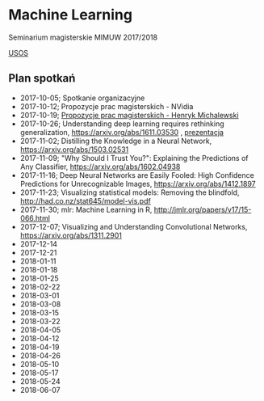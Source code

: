 # Machine Learning

Seminarium magisterskie MIMUW 2017/2018

[USOS](https://usosweb.mimuw.edu.pl/kontroler.php?_action=katalog2/przedmioty/pokazZajecia&amp;zaj_cyk_id=354636&amp;gr_nr=1)

## Plan spotkań

* 2017-10-05; Spotkanie organizacyjne
* 2017-10-12; Propozycje prac magisterskich - NVidia
* 2017-10-19; [Propozycje prac magisterskich - Henryk Michalewski](https://docs.google.com/presentation/d/1mBW6-jCIZeqm-iSzO9sSvPozw8FmGi78ED-ZS4-OPUo/edit?usp=sharing)
* 2017-10-26; Understanding deep learning requires rethinking generalization, https://arxiv.org/abs/1611.03530 , [prezentacja](https://docs.google.com/presentation/d/18CmBvLTApYklfpqKKoB3BDr-RE3m045WZnJHg7E-a9c/edit#slide=id.g292430808e_0_56)
* 2017-11-02; Distilling the Knowledge in a Neural Network, https://arxiv.org/abs/1503.02531
* 2017-11-09; "Why Should I Trust You?": Explaining the Predictions of Any Classifier, https://arxiv.org/abs/1602.04938
* 2017-11-16; Deep Neural Networks are Easily Fooled: High Confidence Predictions for Unrecognizable Images, https://arxiv.org/abs/1412.1897
* 2017-11-23; Visualizing statistical models: Removing the blindfold, http://had.co.nz/stat645/model-vis.pdf
* 2017-11-30; mlr: Machine Learning in R, http://jmlr.org/papers/v17/15-066.html
* 2017-12-07; Visualizing and Understanding Convolutional Networks, https://arxiv.org/abs/1311.2901
* 2017-12-14
* 2017-12-21
* 2018-01-11
* 2018-01-18
* 2018-01-25
* 2018-02-22
* 2018-03-01
* 2018-03-08
* 2018-03-15
* 2018-03-22
* 2018-04-05
* 2018-04-12
* 2018-04-19
* 2018-04-26
* 2018-05-10
* 2018-05-17
* 2018-05-24
* 2018-06-07



